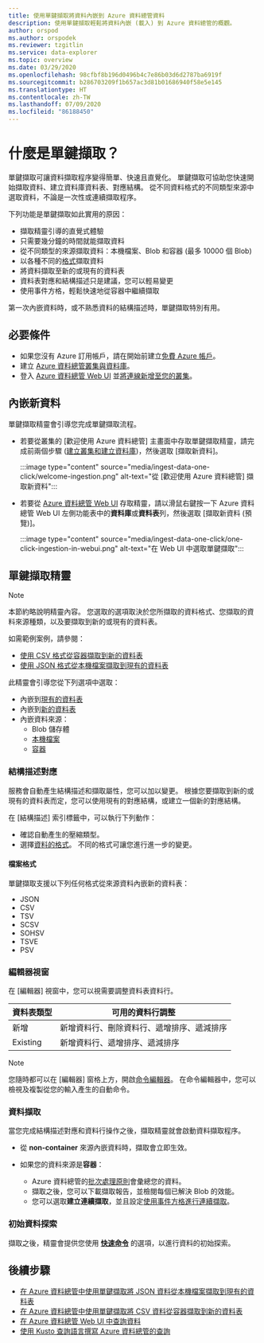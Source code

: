 ```yaml
---
title: 使用單鍵擷取將資料內嵌到 Azure 資料總管資料
description: 使用單鍵擷取輕鬆將資料內嵌 (載入) 到 Azure 資料總管的概觀。
author: orspod
ms.author: orspodek
ms.reviewer: tzgitlin
ms.service: data-explorer
ms.topic: overview
ms.date: 03/29/2020
ms.openlocfilehash: 98cfbf8b196d0496b4c7e86b03d6d2787ba6919f
ms.sourcegitcommit: b286703209f1b657ac3d81b01686940f58e5e145
ms.translationtype: HT
ms.contentlocale: zh-TW
ms.lasthandoff: 07/09/2020
ms.locfileid: "86188450"
---
```

# <a name="what-is-one-click-ingestion"></a>什麼是單鍵擷取？

單鍵擷取可讓資料擷取程序變得簡單、快速且直覺化。 單鍵擷取可協助您快速開始擷取資料、建立資料庫資料表、對應結構。 從不同資料格式的不同類型來源中選取資料，不論是一次性或連續擷取程序。

下列功能是單鍵擷取如此實用的原因：

* 擷取精靈引導的直覺式體驗
* 只需要幾分鐘的時間就能擷取資料
* 從不同類型的來源擷取資料：本機檔案、Blob 和容器 (最多 10000 個 Blob)
* 以各種不同的[格式](#file-formats)擷取資料
* 將資料擷取至新的或現有的資料表
* 資料表對應和結構描述只是建議，您可以輕易變更
* 使用事件方格，輕鬆快速地從容器中繼續擷取

第一次內嵌資料時，或不熟悉資料的結構描述時，單鍵擷取特別有用。

## <a name="prerequisites"></a>必要條件

* 如果您沒有 Azure 訂用帳戶，請在開始前建立[免費 Azure 帳戶](https://azure.microsoft.com/free/)。
* 建立 [Azure 資料總管叢集與資料庫](create-cluster-database-portal.md)。
* 登入 [Azure 資料總管 Web UI](https://dataexplorer.azure.com/) 並[將連線新增至您的叢集](web-query-data.md#add-clusters)。

## <a name="ingest-new-data"></a>內嵌新資料

單鍵擷取精靈會引導您完成單鍵擷取流程。

* 若要從叢集的 [歡迎使用 Azure 資料總管] 主畫面中存取單鍵擷取精靈，請完成前兩個步驟 ([建立叢集和建立資料庫](#prerequisites))，然後選取 [擷取新資料]。

    :::image type="content" source="media/ingest-data-one-click/welcome-ingestion.png" alt-text="從 [歡迎使用 Azure 資料總管] 擷取新資料":::

* 若要從 [Azure 資料總管 Web UI](https://dataexplorer.azure.com/) 存取精靈，請以滑鼠右鍵按一下 Azure 資料總管 Web UI 左側功能表中的**資料庫**或**資料表**列，然後選取 [擷取新資料 (預覽)]。

    :::image type="content" source="media/ingest-data-one-click/one-click-ingestion-in-webui.png" alt-text="在 Web UI 中選取單鍵擷取":::

<!-- TODO either change the local file tutorial to blob storage or create another one to show users how to do this-->

## <a name="one-click-ingestion-wizard"></a>單鍵擷取精靈

> [!NOTE]
> 本節約略說明精靈內容。 您選取的選項取決於您所擷取的資料格式、您擷取的資料來源種類，以及要擷取到新的或現有的資料表。
>
> 如需範例案例，請參閱：
> * [使用 CSV 格式從容器擷取到新的資料表](one-click-ingestion-new-table.md)
> * [使用 JSON 格式從本機檔案擷取到現有的資料表](one-click-ingestion-existing-table.md) 

此精靈會引導您從下列選項中選取：
   * 內嵌到[現有的資料表](one-click-ingestion-existing-table.md)
   * 內嵌到[新的資料表](one-click-ingestion-new-table.md)
   * 內嵌資料來源：
      * Blob 儲存體
      * [本機檔案](one-click-ingestion-existing-table.md)
      * [容器](one-click-ingestion-new-table.md)


### <a name="schema-mapping"></a>結構描述對應

服務會自動產生結構描述和擷取屬性，您可以加以變更。 根據您要擷取到新的或現有的資料表而定，您可以使用現有的對應結構，或建立一個新的對應結構。

在 [結構描述] 索引標籤中，可以執行下列動作：
   * 確認自動產生的壓縮類型。
   * 選擇[資料的格式](#file-formats)。 不同的格式可讓您進行進一步的變更。

#### <a name="file-formats"></a>檔案格式

單鍵擷取支援以下列任何格式從來源資料內嵌新的資料表：
* JSON
* CSV
* TSV
* SCSV
* SOHSV
* TSVE
* PSV

### <a name="editor-window"></a>編輯器視窗

在 [編輯器] 視窗中，您可以視需要調整資料表資料行。 

|資料表類型  |可用的資料行調整  |
|---------|---------|
|新增     | 新增資料行、刪除資料行、遞增排序、遞減排序  |
|Existing     | 新增資料行、遞增排序、遞減排序  |

>[!NOTE]
> 您隨時都可以在 [編輯器] 窗格上方，開啟[命令編輯器](one-click-ingestion-new-table.md#command-editor)。 在命令編輯器中，您可以檢視及複製從您的輸入產生的自動命令。

### <a name="data-ingestion"></a>資料擷取

當您完成結構描述對應和資料行操作之後，擷取精靈就會啟動資料擷取程序。 

* 從 **non-container** 來源內嵌資料時，擷取會立即生效。

* 如果您的資料來源是**容器**：
    * Azure 資料總管的[批次處理原則](kusto/management/batchingpolicy.md)會彙總您的資料。 
    * 擷取之後，您可以下載擷取報告，並檢閱每個已解決 Blob 的效能。 
    * 您可以選取**建立連續擷取**，並且設定[使用事件方格進行連續擷取](one-click-ingestion-new-table.md#create-continuous-ingestion-for-container)。
 
### <a name="initial-data-exploration"></a>初始資料探索
   
擷取之後，精靈會提供您使用 **[快速命令](one-click-ingestion-existing-table.md#quick-queries-and-tools)** 的選項，以進行資料的初始探索。

## <a name="next-steps"></a>後續步驟

* [在 Azure 資料總管中使用單鍵擷取將 JSON 資料從本機檔案擷取到現有的資料表](one-click-ingestion-existing-table.md)
* [在 Azure 資料總管中使用單鍵擷取將 CSV 資料從容器擷取到新的資料表](one-click-ingestion-new-table.md)
* [在 Azure 資料總管 Web UI 中查詢資料](web-query-data.md)
* [使用 Kusto 查詢語言撰寫 Azure 資料總管的查詢](write-queries.md)
